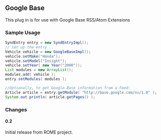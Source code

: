 ## Google Base

This plug in is for use with Google Base RSS/Atom Extensions

### Sample Usage

```java
SyndEntry entry = new SyndEntryImpl();
// set up the entry...
Vehicle vehicle = new GoogleBaseImpl();
vehicle.setMake("Honda");
vehicle.setModel("Insight");
vehicle.setYear( new Year("2000"));
List modules = new ArrayList();
modules.add( vehicle );
entry.setModules( modules );

//Optionally, to get Google Base information from a Feed:
Article article = entry.getModule( "http://base.google.com/ns/1.0" );
System.out.println( article.getPages() );
```

### Changes

#### 0.2

Initial release from ROME project.

